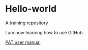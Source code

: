 # Hello-world
A training repository

I am now learning how to use GitHub

[PAT user manual](https://nbviewer.jupyter.org/github/CSIRO-Precision-Agriculture/PAT_QGIS_Plugin/blob/master/pat/PAT_User_Manual.pdf#pagemode=bookmarks&view=Fit)

